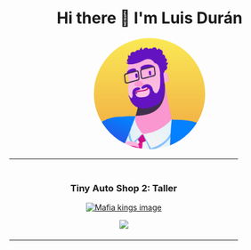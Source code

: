 <div align="center">
  <h1>
    Hi there 👋 I'm Luis Durán
  </h1>
  <img src="1SG_Luis.png" style="border-radius: 50%; width: 200px; height: 200px; object-fit: cover;" />
</div>

<table>
 <tr>

  <td width="50%">
   <br>
   <h3 align="center">Tiny Auto Shop 2: Taller</h3>
   <div align ="center">
     <a href="https://play.google.com/store/apps/details?id=com.byaliens.car.game.tinyautoshop2&hl=es_MX" target="_blank">
       <img src="TinyAuto.webp" width="480" alt="Mafia kings image" >
     </a>
    <br>
    <p>
     <a href="https://play.google.com/store/apps/details?id=com.hyperbeard.mypeterinary&hl=es_MX" target="_blank">
       <img src= "https://play-games.googleusercontent.com/vp/mp4/1280x720/OCxGVOyaI-I.mp4">
     </a>
    </p>
   </div>
  </td>

 </tr>
 </table>

<!--
**luis8624/luis8624** is a ✨ _special_ ✨ repository because its `README.md` (this file) appears on your GitHub profile.

Here are some ideas to get you started:

- 🔭 I’m currently working on ...
- 🌱 I’m currently learning ...
- 👯 I’m looking to collaborate on ...
- 🤔 I’m looking for help with ...
- 💬 Ask me about ...
- 📫 How to reach me: ...
- 😄 Pronouns: ...
- ⚡ Fun fact: ...
-->
